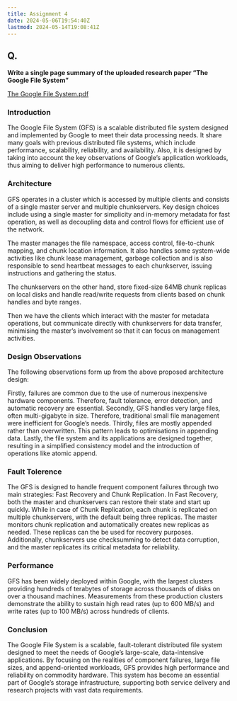 ```yaml
---
title: Assignment 4
date: 2024-05-06T19:54:40Z
lastmod: 2024-05-14T19:08:41Z
---
```


## Q.

**Write a single page summary of the uploaded research paper “The Google File System”**

[The Google File System.pdf](assets/The%20Google%20File%20System-20240506195502-u9u4ujg.pdf)

### Introduction

The Google File System (GFS) is a scalable distributed file system designed and implemented by Google to meet their data processing needs. It share many goals with previous distributed file systems, which include performance, scalability, reliability, and availability. Also, it is designed by taking into account the key observations of Google’s application workloads, thus aiming to deliver high performance to numerous clients.

### Architecture

GFS operates in a cluster which is accessed by multiple clients and consists of a single master server and multiple chunkservers. Key design choices include using a single master for simplicity and in-memory metadata for fast operation, as well as decoupling data and control flows for efficient use of the network.

The master manages the file namespace, access control, file-to-chunk mapping, and chunk location information. It also handles some system-wide activities like chunk lease management, garbage collection and is also responsible to send heartbeat messages to each chunkserver, issuing instructions and gathering the status.

The chunkservers on the other hand, store fixed-size 64MB chunk replicas on local disks and handle read/write requests from clients based on chunk handles and byte ranges.

Then we have the clients which interact with the master for metadata operations, but communicate directly with chunkservers for data transfer, minimising the master’s involvement so that it can focus on management activities.

### Design Observations

The following observations form up from the above proposed architecture design:

Firstly, failures are common due to the use of numerous inexpensive hardware components. Therefore, fault tolerance, error detection, and automatic recovery are essential. Secondly, GFS handles very large files, often multi-gigabyte in size. Therefore, traditional small file management were inefficient for Google’s needs. Thirdly, files are mostly appended rather than overwritten. This pattern leads to optimisations in appending data. Lastly, the file system and its applications are designed together, resulting in a simplified consistency model and the introduction of operations like atomic append.

### Fault Tolerence

The GFS is designed to handle frequent component failures through two main strategies: Fast Recovery and Chunk Replication. In Fast Recovery, both the master and chunkservers can restore their state and start up quickly. While in case of Chunk Replication, each chunk is replicated on multiple chunkservers, with the default being three replicas. The master monitors chunk replication and automatically creates new replicas as needed. These replicas can the be used for recovery purposes. Additionally, chunkservers use checksumming to detect data corruption, and the master replicates its critical metadata for reliability.

### Performance

GFS has been widely deployed within Google, with the largest clusters providing hundreds of terabytes of storage across thousands of disks on over a thousand machines. Measurements from these production clusters demonstrate the ability to sustain high read rates (up to 600 MB/s) and write rates (up to 100 MB/s) across hundreds of clients.

### Conclusion

The Google File System is a scalable, fault-tolerant distributed file system designed to meet the needs of Google’s large-scale, data-intensive applications. By focusing on the realities of component failures, large file sizes, and append-oriented workloads, GFS provides high performance and reliability on commodity hardware. This system has become an essential part of Google’s storage infrastructure, supporting both service delivery and research projects with vast data requirements.
